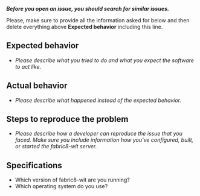 ***Before you open an issue, you should search for similar issues.***

Please, make sure to provide all the information asked for below and then delete everything above **Expected behavior** including this line.

## Expected behavior

* *Please describe what you tried to do and what you expect the software to act like.*

## Actual behavior

* *Please describe what happened instead of the expected behavior.*

## Steps to reproduce the problem

* *Please describe how a developer can reproduce the issue that you faced. Make sure you include information how you've configured, built, or started the fabric8-wit server.*

## Specifications

* Which version of fabric8-wit are you running?
* Which operating system do you use?
